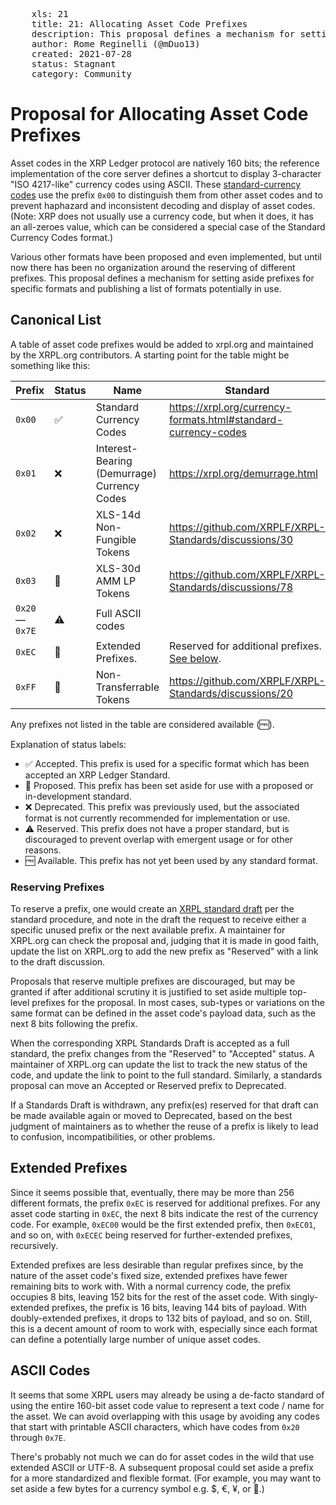 <pre>
    xls: 21
    title: 21: Allocating Asset Code Prefixes
    description: This proposal defines a mechanism for setting aside prefixes for specific formats and publishing a list of formats potentially in use.
    author: Rome Reginelli (@mDuo13)
    created: 2021-07-28
    status: Stagnant
    category: Community
</pre>

# Proposal for Allocating Asset Code Prefixes

Asset codes in the XRP Ledger protocol are natively 160 bits; the reference implementation of the core server defines a shortcut to display 3-character "ISO 4217-like" currency codes using ASCII. These [standard-currency codes](https://xrpl.org/currency-formats.html#standard-currency-codes) use the prefix `0x00` to distinguish them from other asset codes and to prevent haphazard and inconsistent decoding and display of asset codes. (Note: XRP does not usually use a currency code, but when it does, it has an all-zeroes value, which can be considered a special case of the Standard Currency Codes format.)

Various other formats have been proposed and even implemented, but until now there has been no organization around the reserving of different prefixes. This proposal defines a mechanism for setting aside prefixes for specific formats and publishing a list of formats potentially in use.

## Canonical List

A table of asset code prefixes would be added to xrpl.org and maintained by the XRPL.org contributors. A starting point for the table might be something like this:

| Prefix        | Status | Name                                        | Standard                                                           |
| ------------- | ------ | ------------------------------------------- | ------------------------------------------------------------------ |
| `0x00`        | ✅     | Standard Currency Codes                     | https://xrpl.org/currency-formats.html#standard-currency-codes     |
| `0x01`        | ❌     | Interest-Bearing (Demurrage) Currency Codes | https://xrpl.org/demurrage.html                                    |
| `0x02`        | ❌     | XLS-14d Non-Fungible Tokens                 | https://github.com/XRPLF/XRPL-Standards/discussions/30             |
| `0x03`        | 📄     | XLS-30d AMM LP Tokens                       | https://github.com/XRPLF/XRPL-Standards/discussions/78             |
| `0x20`—`0x7E` | ⚠️     | Full ASCII codes                            |                                                                    |
| `0xEC`        | 📄     | Extended Prefixes.                          | Reserved for additional prefixes. [See below](#extended-prefixes). |
| `0xFF`        | 📄     | Non-Transferrable Tokens                    | https://github.com/XRPLF/XRPL-Standards/discussions/20             |

Any prefixes not listed in the table are considered available (🆓).

Explanation of status labels:

- ✅ Accepted. This prefix is used for a specific format which has been accepted an XRP Ledger Standard.
- 📄 Proposed. This prefix has been set aside for use with a proposed or in-development standard.
- ❌ Deprecated. This prefix was previously used, but the associated format is not currently recommended for implementation or use.
- ⚠️ Reserved. This prefix does not have a proper standard, but is discouraged to prevent overlap with emergent usage or for other reasons.
- 🆓 Available. This prefix has not yet been used by any standard format.

### Reserving Prefixes

To reserve a prefix, one would create an [XRPL standard draft](https://github.com/XRPLF/XRPL-Standards) per the standard procedure, and note in the draft the request to receive either a specific unused prefix or the next available prefix. A maintainer for XRPL.org can check the proposal and, judging that it is made in good faith, update the list on XRPL.org to add the new prefix as "Reserved" with a link to the draft discussion.

Proposals that reserve multiple prefixes are discouraged, but may be granted if after additional scrutiny it is justified to set aside multiple top-level prefixes for the proposal. In most cases, sub-types or variations on the same format can be defined in the asset code's payload data, such as the next 8 bits following the prefix.

When the corresponding XRPL Standards Draft is accepted as a full standard, the prefix changes from the "Reserved" to "Accepted" status. A maintainer of XRPL.org can update the list to track the new status of the code, and update the link to point to the full standard. Similarly, a standards proposal can move an Accepted or Reserved prefix to Deprecated.

If a Standards Draft is withdrawn, any prefix(es) reserved for that draft can be made available again or moved to Deprecated, based on the best judgment of maintainers as to whether the reuse of a prefix is likely to lead to confusion, incompatibilities, or other problems.

## Extended Prefixes

Since it seems possible that, eventually, there may be more than 256 different formats, the prefix `0xEC` is reserved for additional prefixes. For any asset code starting in `0xEC`, the next 8 bits indicate the rest of the currency code. For example, `0xEC00` would be the first extended prefix, then `0xEC01`, and so on, with `0xECEC` being reserved for further-extended prefixes, recursively.

Extended prefixes are less desirable than regular prefixes since, by the nature of the asset code's fixed size, extended prefixes have fewer remaining bits to work with. With a normal currency code, the prefix occupies 8 bits, leaving 152 bits for the rest of the asset code. With singly-extended prefixes, the prefix is 16 bits, leaving 144 bits of payload. With doubly-extended prefixes, it drops to 132 bits of payload, and so on. Still, this is a decent amount of room to work with, especially since each format can define a potentially large number of unique asset codes.

## ASCII Codes

It seems that some XRPL users may already be using a de-facto standard of using the entire 160-bit asset code value to represent a text code / name for the asset. We can avoid overlapping with this usage by avoiding any codes that start with printable ASCII characters, which have codes from `0x20` through `0x7E`.

There's probably not much we can do for asset codes in the wild that use extended ASCII or UTF-8. A subsequent proposal could set aside a prefix for a more standardized and flexible format. (For example, you may want to set aside a few bytes for a currency symbol e.g. $, €, ¥, or 💩.)
